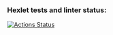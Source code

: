 ### Hexlet tests and linter status:
[![Actions Status](https://github.com/ProninMaksim/php-project-45/actions/workflows/hexlet-check.yml/badge.svg)](https://github.com/ProninMaksim/php-project-45/actions)